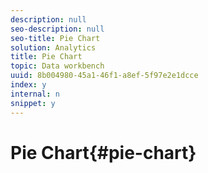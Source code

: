 ```yaml
---
description: null
seo-description: null
seo-title: Pie Chart
solution: Analytics
title: Pie Chart
topic: Data workbench
uuid: 8b004980-45a1-46f1-a8ef-5f97e2e1dcce
index: y
internal: n
snippet: y
---
```


# Pie Chart{#pie-chart}

